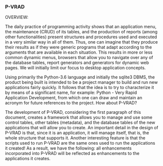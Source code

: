 ### P-VRAD ###
OVERVIEW:

The daily practice of programming activity shows that an application menu, the maintenance (CRUD) of its tables, and the production of reports (among other functionalities) present structures and procedures used and executed in a very similar way in all of them. Thus, one can imagine that they produce their results as if they were generic programs that adapt according to the arguments that are available in each situation. This results in more or less common dynamic menus, browsers that allow you to navigate over any of the database tables, report generators and generators for dynamic web pages. We will initially limit our focus to desktop application concepts.

Using primarily the Python-3.6 language and initially the sqlite3 DBMS, the product being built is intended to be a project manager to build and run new applications fairly quickly. It follows that the idea is to try to characterize it by means of a significant name, for example: Python - Very Rapid Application Development, from which one can draw and maintain an acronym for future references to the project. How about P-VRAD?

The development of P-VRAD, considering the first paragraph of this document, creates a framework that allows you to manage and use some control tables, other tables (metadata), and the database tables of the new applications that will allow you to create. An important detail in the design of P-VRAD is that, since it is an application, it will manage itself, that is, the whole structure that supports it. Another interesting feature is that the scripts used to run P-VRAD are the same ones used to run the applications it created! As a result, we have the following: all enhancements incorporated into P-VRAD will be reflected as enhancements to the applications it creates.

